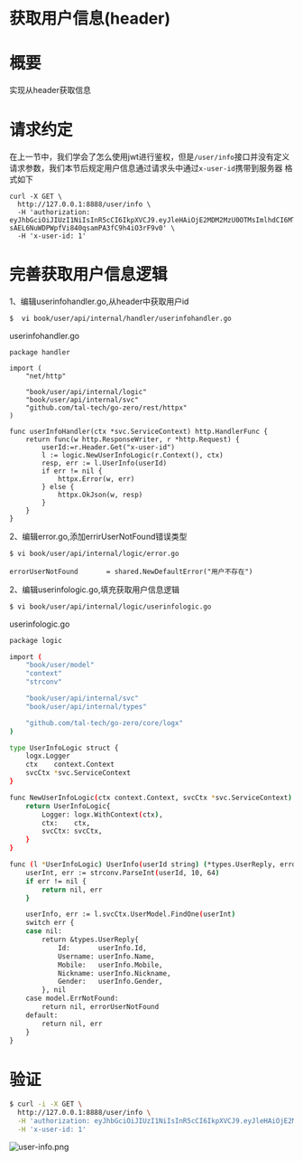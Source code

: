 # 获取用户信息(header)

# 概要


实现从header获取信息


# 请求约定


在上一节中，我们学会了怎么使用jwt进行鉴权，但是`/user/info`接口并没有定义请求参数，我们本节后规定用户信息通过请求头中通过`x-user-id`携带到服务器
格式如下


```
curl -X GET \
  http://127.0.0.1:8888/user/info \
  -H 'authorization: eyJhbGciOiJIUzI1NiIsInR5cCI6IkpXVCJ9.eyJleHAiOjE2MDM2MzU0OTMsImlhdCI6MTYwMzU0OTA5M30.fGNe-sAEL6NuWDPWpfVi840qsamPA3fC9h4iO3rF9v0' \
  -H 'x-user-id: 1'
```


# 完善获取用户信息逻辑


1、编辑userinfohandler.go,从header中获取用户id


```bash
$  vi book/user/api/internal/handler/userinfohandler.go
```


userinfohandler.go


```golang
package handler

import (
	"net/http"

	"book/user/api/internal/logic"
	"book/user/api/internal/svc"
	"github.com/tal-tech/go-zero/rest/httpx"
)

func userInfoHandler(ctx *svc.ServiceContext) http.HandlerFunc {
	return func(w http.ResponseWriter, r *http.Request) {
		userId:=r.Header.Get("x-user-id")
		l := logic.NewUserInfoLogic(r.Context(), ctx)
		resp, err := l.UserInfo(userId)
		if err != nil {
			httpx.Error(w, err)
		} else {
			httpx.OkJson(w, resp)
		}
	}
}
```


2、编辑error.go,添加errirUserNotFound错误类型


```bash
$ vi book/user/api/internal/logic/error.go
```


```
errorUserNotFound       = shared.NewDefaultError("用户不存在")
```


2、编辑userinfologic.go,填充获取用户信息逻辑


```bash
$ vi book/user/api/internal/logic/userinfologic.go
```


userinfologic.go


```bash
package logic

import (
	"book/user/model"
	"context"
	"strconv"

	"book/user/api/internal/svc"
	"book/user/api/internal/types"

	"github.com/tal-tech/go-zero/core/logx"
)

type UserInfoLogic struct {
	logx.Logger
	ctx    context.Context
	svcCtx *svc.ServiceContext
}

func NewUserInfoLogic(ctx context.Context, svcCtx *svc.ServiceContext) UserInfoLogic {
	return UserInfoLogic{
		Logger: logx.WithContext(ctx),
		ctx:    ctx,
		svcCtx: svcCtx,
	}
}

func (l *UserInfoLogic) UserInfo(userId string) (*types.UserReply, error) {
	userInt, err := strconv.ParseInt(userId, 10, 64)
	if err != nil {
		return nil, err
	}

	userInfo, err := l.svcCtx.UserModel.FindOne(userInt)
	switch err {
	case nil:
		return &types.UserReply{
			Id:       userInfo.Id,
			Username: userInfo.Name,
			Mobile:   userInfo.Mobile,
			Nickname: userInfo.Nickname,
			Gender:   userInfo.Gender,
		}, nil
	case model.ErrNotFound:
		return nil, errorUserNotFound
	default:
		return nil, err
	}
}
```


# 验证


```bash
$ curl -i -X GET \
  http://127.0.0.1:8888/user/info \
  -H 'authorization: eyJhbGciOiJIUzI1NiIsInR5cCI6IkpXVCJ9.eyJleHAiOjE2MDM2MzU0OTMsImlhdCI6MTYwMzU0OTA5M30.fGNe-sAEL6NuWDPWpfVi840qsamPA3fC9h4iO3rF9v0' \
  -H 'x-user-id: 1'
```


![user-info.png](https://cdn.nlark.com/yuque/0/2020/png/465993/1603555677203-b4cf3af3-c437-4361-8b2b-59d8941b68df.png#align=left&display=inline&height=544&margin=%5Bobject%20Object%5D&name=user-info.png&originHeight=544&originWidth=2224&size=136083&status=done&style=none&width=2224)


<Vssue title="获取用户信息header" />

